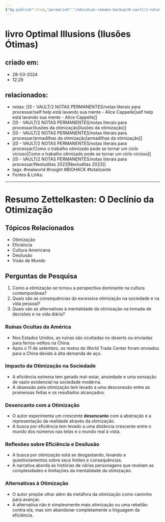 ```yaml
---
{"dg-publish":true,"permalink":"/obsidian-remake-backup/0-vault/1-notas-literais/biomedicalizacao/livro-optimal-illusions-ilusoes-otimas-int/","tags":["realworld","insight","BIOHACK","totalizante"],"dgHomeLink":true,"dgShowLocalGraph":true,"dgShowFileTree":true,"dgEnableSearch":true,"noteIcon":""}
---
```


# livro Optimal Illusions (Ilusões Ótimas)

## criado em: 
- 28-03-2024
- 12:29
## relacionados:
- notas: [[0 - VAULT/2 NOTAS PERMANENTES/notas literais para processar/self help está lavando sua mente - Alice Cappelle\|self help está lavando sua mente - Alice Cappelle]]
- [[0 - VAULT/2 NOTAS PERMANENTES/notas literais para processar/ilusões da otimização\|ilusões da otimização]]
- [[0 - VAULT/2 NOTAS PERMANENTES/notas literais para processar/armadilhas da otimização\|armadilhas da otimização]]
- [[0 - VAULT/2 NOTAS PERMANENTES/notas literais para processar/Como o trabalho otimizado pode se tornar um ciclo vicioso\|Como o trabalho otimizado pode se tornar um ciclo vicioso]]
- [[0 - VAULT/2 NOTAS PERMANENTES/notas literais para processar/Neoluditas 2023\|Neoluditas 2023]]
- tags: #realworld #insight #BIOHACK #totalizante 
- Fontes & Links: 
---

# Resumo Zettelkasten: O Declínio da Otimização

## Tópicos Relacionados
- Otimização
- Eficiência
- Cultura Americana
- Desilusão
- Visão de Mundo

## Perguntas de Pesquisa
1. Como a otimização se tornou a perspectiva dominante na cultura contemporânea?
2. Quais são as consequências da excessiva otimização na sociedade e na vida pessoal?
3. Quais são as alternativas à mentalidade da otimização na tomada de decisões e na vida diária?

### Ruínas Ocultas da América
- Nos Estados Unidos, as ruínas são ocultadas no deserto ou enviadas para ferros-velhos na China.
- Após o 11 de setembro, os restos do World Trade Center foram enviados para a China devido à alta demanda de aço.

### Impacto da Otimização na Sociedade
- A eficiência extrema tem gerado mal-estar, ansiedade e uma sensação de vazio existencial na sociedade moderna.
- A obsessão pela otimização tem levado a uma desconexão entre as promessas feitas e os resultados alcançados.

### Desencanto com a Otimização
- O autor experimenta um crescente **desencanto** com a abstração e a representação da realidade através da otimização.
- A busca por eficiência tem levado a uma distância crescente entre o mundo dos números nas telas e o mundo real à vista.

### Reflexões sobre Eficiência e Desilusão
- A busca por otimização está se desgastando, levando a questionamentos sobre seus limites e consequências.
- A narrativa aborda as histórias de várias personagens que revelam as complexidades e limitações da mentalidade da otimização.

### Alternativas à Otimização
- O autor propõe olhar além da metáfora da otimização como caminho para avançar.
- A alternativa não é simplesmente mais otimização ou uma rebelião contra ela, mas sim abandonar completamente a linguagem da eficiência.